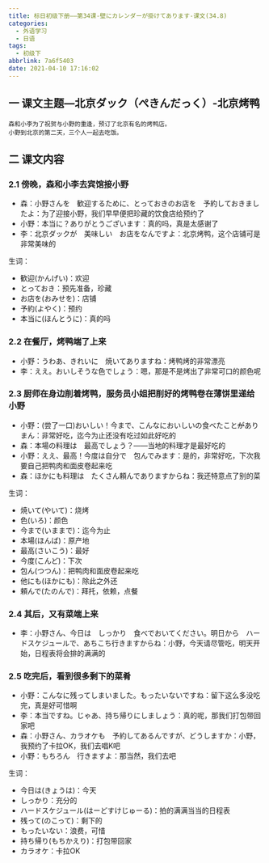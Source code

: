 ```yaml
---
title: 标日初级下册——第34课-壁にカレンダーが掛けてあります-课文(34.8)
categories:
  - 外语学习
  - 日语
tags:
  - 初级下
abbrlink: 7a6f5403
date: 2021-04-10 17:16:02
---
```

## 一 课文主题—北京ダック（ぺきんだっく）-北京烤鸭

```
森和小李为了祝贺与小野的重逢，预订了北京有名的烤鸭店。
小野到北京的第二天，三个人一起去吃饭。
```

<!--more-->

## 二 课文内容

### 2.1 傍晚，森和小李去宾馆接小野

* 森：小野さんを　歓迎するために、とっておきのお店を　予約しておきましたよ：为了迎接小野，我们早早便把珍藏的饮食店给预约了
* 小野：本当に？ありがとうございます：真的吗，真是太感谢了
* 李：北京ダックが　美味しい　お店をなんですよ：北京烤鸭，这个店铺可是非常美味的

生词：

* 歓迎(かんげい)：欢迎
* とっておき：预先准备，珍藏
* お店を(おみせを)：店铺
* 予約(よやく)：预约
* 本当に(ほんとうに)：真的吗

### 2.2 在餐厅，烤鸭端了上来

* 小野：うわあ、きれいに　焼いてありますね：烤鸭烤的非常漂亮
* 李：ええ。おいしそうな色でしょう：嗯，那是不是烤出了非常可口的颜色呢

### 2.3 厨师在身边削着烤鸭，服务员小姐把削好的烤鸭卷在薄饼里递给小野

* 小野：(尝了一口)おいしい！今まで、こんなにおいしいの食べたこと~~が~~ありまん：非常好吃，迄今为止还没有吃过如此好吃的
* 森：本場の料理は　最高でしょう？——当地的料理才是最好吃的
* 小野：ええ、最高！今度は自分で　包んでみます：是的，非常好吃，下次我要自己把鸭肉和面皮卷起来吃
* 森：ほかにも料理は　たくさん頼んでありますからね：我还特意点了别的菜

生词：

* 焼いて(やいて)：烧烤
* 色(いろ)：颜色
* 今まで(いままで)：迄今为止
* 本場(ほんば)：原产地
* 最高(さいこう)：最好
* 今度(こんど)：下次
* 包ん(つつん)：把鸭肉和面皮卷起来吃
* 他にも(ほかにも)：除此之外还
* 頼んで(たのんで)：拜托，依赖，点餐

### 2.4 其后，又有菜端上来

* 李：小野さん、今日は　しっかり　食べでおいてください。明日から　ハードスケジュールで、あちこち行きますからね：小野，今天请尽管吃，明天开始，日程表将会排的满满的

### 2.5 吃完后，看到很多剩下的菜肴

* 小野：こんなに残ってしまいました。もったいないですね：留下这么多没吃完，真是好可惜啊
* 李：本当ですね。じゃあ、持ち帰りにしましょう：真的呢，那我们打包带回家吧
* 森：小野さん、カラオケも　予約してあるんですが、どうしますか：小野，我预约了卡拉OK，我们去唱K吧
* 小野：もちろん　行きますよ：那当然，我们去吧

生词：

* 今日は(きょうは)：今天
* しっかり：充分的
* ハードスケジュール(はーどすけじゅーる)：拍的满满当当的日程表
* 残って(のこって)：剩下的
* もったいない：浪费，可惜
* 持ち帰り(もちかえり)：打包带回家
* カラオケ：卡拉OK